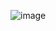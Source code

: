 ![image](https://user-images.githubusercontent.com/89120960/229264161-6bc23e6a-272f-4ea8-89c7-bb643bb868a4.png)
